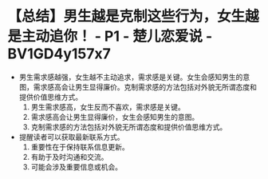 # 【总结】男生越是克制这些行为，女生越是主动追你！ - P1 - 楚儿恋爱说 - BV1GD4y157x7

-   男生需求感越强，女生越不主动追求，需求感是关键。女生会感知男生的意图，需求感高会让男生显得廉价。克制需求感的方法包括对外貌无所谓态度和提供价值思维方式。
    1.  男生需求感高，女生反而不喜欢，需求感是关键。
    2.  需求感高会让男生显得廉价，女生会感知男生的意图。
    3.  克制需求感的方法包括对外貌无所谓态度和提供价值思维方式。
-   提醒读者可以获取最新联系方式。 
    1.  重要性在于保持联系信息更新。
    2.  有助于及时沟通和交流。
    3.  可能会涉及重要信息或机会。
